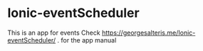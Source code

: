 # Ionic-eventScheduler
This is an app for events 
Check https://georgesalteris.me/Ionic-eventScheduler/ . for the app manual 
